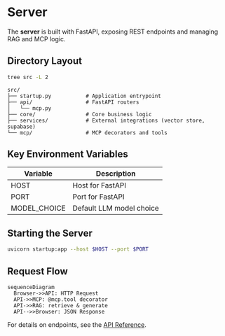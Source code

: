 # Server

The **server** is built with FastAPI, exposing REST endpoints and managing RAG and MCP logic.

## Directory Layout

```bash
tree src -L 2
```

```text
src/
├── startup.py           # Application entrypoint
├── api/                 # FastAPI routers
│   └── mcp.py
├── core/                # Core business logic
├── services/            # External integrations (vector store, supabase)
└── mcp/                 # MCP decorators and tools
```

## Key Environment Variables

| Variable                  | Description                                 |
|---------------------------|---------------------------------------------|
| HOST                      | Host for FastAPI                            |
| PORT                      | Port for FastAPI                            |
| MODEL_CHOICE              | Default LLM model choice                    |

## Starting the Server

```bash
uvicorn startup:app --host $HOST --port $PORT
```

## Request Flow

```mermaid
sequenceDiagram
  Browser->>API: HTTP Request
  API->>MCP: @mcp.tool decorator
  API->>RAG: retrieve & generate
  API-->>Browser: JSON Response
```

For details on endpoints, see the [API Reference](api-reference).
